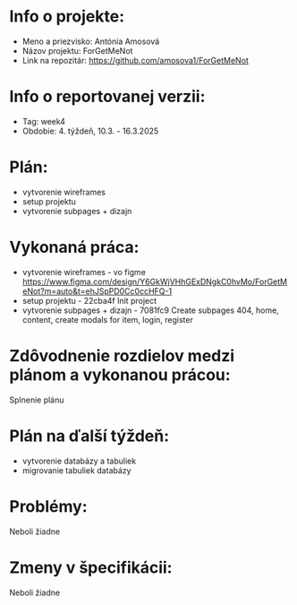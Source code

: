 # Info o projekte:
- Meno a priezvisko: Antónia Amosová
- Názov projektu: ForGetMeNot
- Link na repozitár: https://github.com/amosova1/ForGetMeNot

# Info o reportovanej verzii:  
- Tag: week4
- Obdobie: 4. týždeň, 10.3. - 16.3.2025

# Plán:
- vytvorenie wireframes
- setup projektu
- vytvorenie subpages + dizajn

# Vykonaná práca:
- vytvorenie wireframes - vo figme https://www.figma.com/design/Y6GkWjVHhGExDNgkC0hvMo/ForGetMeNot?m=auto&t=ehJSpPD0Cc0ccHFQ-1
- setup projektu - 22cba4f Init project
- vytvorenie subpages + dizajn - 7081fc9 Create subpages 404, home, content, create modals for item, login, register

# Zdôvodnenie rozdielov medzi plánom a vykonanou prácou:
Splnenie plánu

# Plán na ďalší týždeň:
- vytvorenie databázy a tabuliek
- migrovanie tabuliek databázy

# Problémy:
Neboli žiadne

# Zmeny v špecifikácii:
Neboli žiadne

